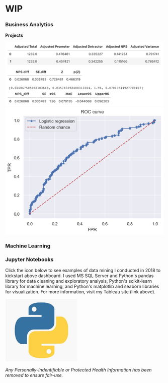 # WIP
### Business Analytics


**Projects**

<img src="/images/8D6B9739-1B1B-482E-9A46-083ACCDDC359.jpeg">
<img src="/images/C51F59AC-48CC-4B5E-9FA1-27523B86A4E9.png">

### Machine Learning
### Jupyter Notebooks

Click the icon below to see examples of data mining I conducted in 2018 to kickstart above dashboard. I used MS SQL Server and Python's pandas library for data cleaning and exploratory analysis, Python's scikit-learn library for machine learning, and Python's matplotlib and seaborn libraries for visualization. For more information, visit my Tableau site (link above).

<a href="./images/Analysis_2018.zip" download="Analysis_2018"><img src="./images/python_logo.jpg" height=200 width=230></a>

<i>Any Personally-Indentifiable or Protected Health Information has been removed to ensure fair-use. </i>
